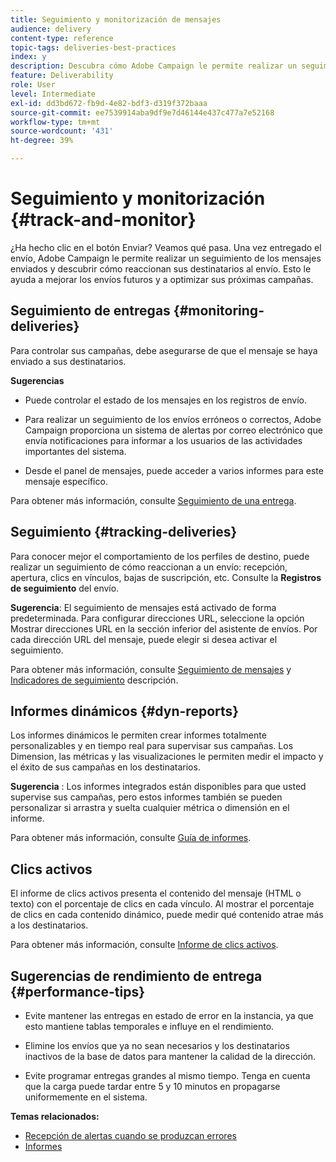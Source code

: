 ```yaml
---
title: Seguimiento y monitorización de mensajes
audience: delivery
content-type: reference
topic-tags: deliveries-best-practices
index: y
description: Descubra cómo Adobe Campaign le permite realizar un seguimiento de los mensajes enviados y descubrir cómo reaccionan sus destinatarios al envío
feature: Deliverability
role: User
level: Intermediate
exl-id: dd3bd672-fb9d-4e82-bdf3-d319f372baaa
source-git-commit: ee7539914aba9df9e7d46144e437c477a7e52168
workflow-type: tm+mt
source-wordcount: '431'
ht-degree: 39%

---
```


# Seguimiento y monitorización {#track-and-monitor}

¿Ha hecho clic en el botón Enviar? Veamos qué pasa. Una vez entregado el envío, Adobe Campaign le permite realizar un seguimiento de los mensajes enviados y descubrir cómo reaccionan sus destinatarios al envío. Esto le ayuda a mejorar los envíos futuros y a optimizar sus próximas campañas.

## Seguimiento de entregas {#monitoring-deliveries}

Para controlar sus campañas, debe asegurarse de que el mensaje se haya enviado a sus destinatarios.

**Sugerencias**

* Puede controlar el estado de los mensajes en los registros de envío.

* Para realizar un seguimiento de los envíos erróneos o correctos, Adobe Campaign proporciona un sistema de alertas por correo electrónico que envía notificaciones para informar a los usuarios de las actividades importantes del sistema.

* Desde el panel de mensajes, puede acceder a varios informes para este mensaje específico.

Para obtener más información, consulte [Seguimiento de una entrega](../../sending/using/monitoring-a-delivery.md).

## Seguimiento {#tracking-deliveries}

Para conocer mejor el comportamiento de los perfiles de destino, puede realizar un seguimiento de cómo reaccionan a un envío: recepción, apertura, clics en vínculos, bajas de suscripción, etc. Consulte la **Registros de seguimiento** del envío.

**Sugerencia**: El seguimiento de mensajes está activado de forma predeterminada. Para configurar direcciones URL, seleccione la opción Mostrar direcciones URL en la sección inferior del asistente de envíos. Por cada dirección URL del mensaje, puede elegir si desea activar el seguimiento.

Para obtener más información, consulte [Seguimiento de mensajes](../../sending/using/tracking-messages.md) y [Indicadores de seguimiento](../../reporting/using/tracking-indicators.md) descripción.

## Informes dinámicos {#dyn-reports}

Los informes dinámicos le permiten crear informes totalmente personalizables y en tiempo real para supervisar sus campañas. Los Dimension, las métricas y las visualizaciones le permiten medir el impacto y el éxito de sus campañas en los destinatarios.

**Sugerencia** : Los informes integrados están disponibles para que usted supervise sus campañas, pero estos informes también se pueden personalizar si arrastra y suelta cualquier métrica o dimensión en el informe.

Para obtener más información, consulte [Guía de informes](../../reporting/using/about-dynamic-reports.md).

## Clics activos

El informe de clics activos presenta el contenido del mensaje (HTML o texto) con el porcentaje de clics en cada vínculo. Al mostrar el porcentaje de clics en cada contenido dinámico, puede medir qué contenido atrae más a los destinatarios.

Para obtener más información, consulte [Informe de clics activos](../../reporting/using/hot-clicks.md).

## Sugerencias de rendimiento de entrega {#performance-tips}

* Evite mantener las entregas en estado de error en la instancia, ya que esto mantiene tablas temporales e influye en el rendimiento.

* Elimine los envíos que ya no sean necesarios y los destinatarios inactivos de la base de datos para mantener la calidad de la dirección.

* Evite programar entregas grandes al mismo tiempo. Tenga en cuenta que la carga puede tardar entre 5 y 10 minutos en propagarse uniformemente en el sistema.

**Temas relacionados:**

* [Recepción de alertas cuando se produzcan errores](../../sending/using/receiving-alerts-when-failures-happen.md)
* [Informes](../../reporting/using/about-dynamic-reports.md)
